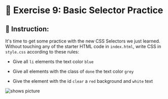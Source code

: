 # 🚀 Exercise 9: Basic Selector Practice


## 📝 Instruction:

It's time to get some practice with the new CSS Selectors we just learned. Without touching any of the starter HTML code in `index.html`, write CSS in `style.css` according to these rules:

- Give all `li` elements the text color `blue`

- Give all elements with the class of `done` the text color `grey`

- Give the element with the id `clear` a `red` background and `white` text

<picture>
<img alt="shows picture" src="https://img-b.udemycdn.com/redactor/raw/2020-10-05_20-50-29-37e3f2d1a8be5855bc9d8e3b4a208c10.png">
</picture>